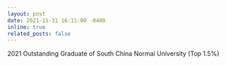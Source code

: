```yaml
---
layout: post
date: 2021-11-31 16:11:00 -0400
inline: true
related_posts: false
---
```


2021 Outstanding Graduate of South China Normal University (Top 1.5%)
